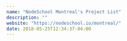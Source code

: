 ```yaml
---
name: "NodeSchool Montreal's Project List"
description: ""
website: "https://nodeschool.io/montreal/"
date: 2018-05-25T12:34:37-04:00
---
```

